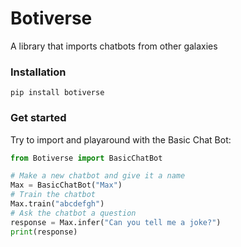 # Botiverse
A library that imports chatbots from other galaxies

### Installation
```
pip install botiverse
```

### Get started
Try to import and playaround with the Basic Chat Bot:

```Python
from Botiverse import BasicChatBot

# Make a new chatbot and give it a name
Max = BasicChatBot("Max")
# Train the chatbot
Max.train("abcdefgh")
# Ask the chatbot a question
response = Max.infer("Can you tell me a joke?")
print(response)
```
